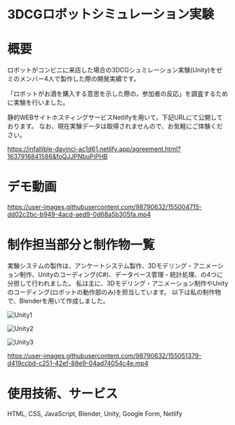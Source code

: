 # 3DCGロボットシミュレーション実験

# 概要
ロボットがコンビニに来店した場合の3DCGシュミレーション実験(Unity)をゼミのメンバー4人で製作した際の開発実績です。

「ロボットがお酒を購入する意思を示した際の，参加者の反応」を調査するために実験を行いました。

静的WEBサイトホスティングサービスNetlifyを用いて，下記URLにて公開しております。
なお、現在実験データは取得されませんので、お気軽にご体験ください。

https://infallible-davinci-ac1d61.netlify.app/agreement.html?1637916841586&foQJJPNbuPiPHB

# デモ動画
https://user-images.githubusercontent.com/98790632/155004715-dd02c2bc-b949-4acd-aed9-0d68a5b305fa.mp4

# 制作担当部分と制作物一覧
実験システムの製作は、アンケートシステム製作、3Dモデリング・アニメーション制作、Unityのコーディング(C#)、データベース管理・統計処理、の4つに分担して行われました。
私は主に、3Dモデリング・アニメーション制作やUnityのコーディング(ロボットの動作部のみ)を担当しています。
以下は私の制作物で、Blenderを用いて作成しました。

![Unity1](https://user-images.githubusercontent.com/98790632/155042527-6cf72451-5b87-400a-bcf8-1c65e2f65ad8.png)

![Unity2](https://user-images.githubusercontent.com/98790632/155042536-6073da67-5faa-4197-b8a6-ab00bd46e3bc.png)

![Unity3](https://user-images.githubusercontent.com/98790632/155042546-540ca6c5-c195-40f9-8061-ff7dcdd6831e.png)

https://user-images.githubusercontent.com/98790632/155051379-d419ccbd-c251-42ef-88e9-04ad74054c4e.mp4


# 使用技術、サービス
HTML, CSS, JavaScript, Blender, Unity, Google Form, Netlify

